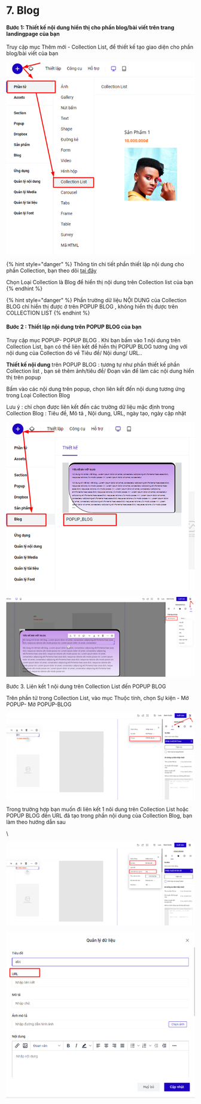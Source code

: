 # 7. Blog

#### &#x20;<a href="#buoc-2-thiet-ke-noi-dung-hien-thi-cho-phan-blog-bai-viet-tren-trang-landingpage-cua-ban" id="buoc-2-thiet-ke-noi-dung-hien-thi-cho-phan-blog-bai-viet-tren-trang-landingpage-cua-ban"></a>

#### Bước 1: Thiết kế nội dung hiển thị cho phần blog/bài viết trên trang landingpage của bạn <a href="#buoc-2-thiet-ke-noi-dung-hien-thi-cho-phan-blog-bai-viet-tren-trang-landingpage-cua-ban" id="buoc-2-thiet-ke-noi-dung-hien-thi-cho-phan-blog-bai-viet-tren-trang-landingpage-cua-ban"></a>

Truy cập mục Thêm mới - Collection List, để thiết kế tạo giao diện cho phần blog/bài viết của bạn

![](<../.gitbook/assets/image (880).png>)

{% hint style="danger" %}
Thông tin chi tiết phần thiết lập nội dung cho phần Collection, bạn theo dõi [tại đây ](phan-tu/collection-list.md)

Chọn Loại Collection là Blog để hiển thị nội dung trên Collection list của bạn
{% endhint %}

{% hint style="danger" %}
Phần trường dữ liệu NỘI DUNG của Collection BLOG chỉ hiển thị được ở trên POPUP BLOG , không hiển thị được trên COLLECTION LIST&#x20;
{% endhint %}

#### Bước 2 : Thiết lập nội dung trên POPUP BLOG của bạn <a href="#buoc-3-thiet-lap-noi-dung-tren-popup-blog-cua-ban" id="buoc-3-thiet-lap-noi-dung-tren-popup-blog-cua-ban"></a>

Truy cập mục POPUP- POPUP BLOG . Khi bạn bấm vào 1 nội dung trên Collection List, bạn có thể liên kết để hiển thị POPUP BLOG tương ứng với nội dung của Collection đó về Tiêu đề/ Nội dung/ URL..

**Thiết kế nội dung** trên POPUP BLOG : tương tự như phần thiết kế phần Collection list , bạn sẽ thêm ảnh/tiêu đề/ Đoạn văn để làm các nội dung hiển thị trên popup

Bấm vào các nội dung trên popup, chọn liên kết đến nội dung tương ứng trong Loại Collection Blog

Lưu ý : chỉ chọn được liên kết đến các trường dữ liệu mặc định trong Collection Blog : Tiêu đề, Mô tả , Nội dung, URL, ngày tạo, ngày cập nhật

![](<../.gitbook/assets/image (985).png>)

![](<../.gitbook/assets/image (131).png>)

Bước 3. Liên kết 1 nội dung trên Collection List đến POPUP BLOG

Trên phần tử trong Collection List, vào mục Thuộc tính, chọn Sự kiện - Mở POPUP- Mở POPUP-BLOG&#x20;

![](<../.gitbook/assets/image (230).png>)

Trong trường hợp bạn muốn đi liên kết 1 nôi dung trên Collection List hoặc POPUP BLOG đến URL đã tạo trong phần nội dung của Collection Blog, bạn làm theo hướng dẫn sau

\


![Cách đi liên kết đến url trong colletion blog](<../.gitbook/assets/image (1047).png>)

![](<../.gitbook/assets/image (1058).png>)
